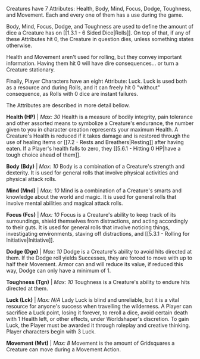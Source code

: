 Creatures have 7 Attributes: Health, Body, Mind, Focus, Dodge, Toughness, and Movement. Each and every one of them has a use during the game.

Body, Mind, Focus, Dodge, and Toughness are used to define the amount of dice a Creature has on [[1.3.1 - 6 Sided Dice|Rolls]]. On top of that, if any of these Attributes hit 0, the Creature in question dies, unless something states otherwise.

Health and Movement aren't used for rolling, but they convey important information. Having them hit 0 will have dire consequences... or turn a Creature stationary.

Finally, Player Characters have an eight Attribute: Luck. Luck is used both as a resource and during Rolls, and it can freely hit 0 "without" consequence, as Rolls with 0 dice are instant failures.

The Attributes are described in more detail bellow.

**Health (HP)** | *Max: 30*
Health is a measure of bodily integrity, pain tolerance and other assorted means to symbolize a Creature's endurance, the number given to you in character creation represents your maximum Health. A Creature's Health is reduced if it takes damage and is restored through the use of healing items or [[7.2 - Rests and Breathers|Resting]] after having eaten. If a Player's health falls to zero, they [[5.6.1 - Hitting 0 HP|have a tough choice ahead of them]].

**Body (Bdy)** | *Max: 10*
Body is a combination of a Creature's strength and dexterity. It is used for general rolls that involve physical activities and physical attack rolls.

**Mind (Mnd)** | *Max: 10*
Mind is a combination of a Creature's smarts and knowledge about the world and magic. It is used for general rolls that involve mental abilities and magical attack rolls.

**Focus (Fcs)** | *Max: 10*
Focus is a Creature's ability to keep track of its surroundings, shield themselves from distractions, and acting accordingly to their guts. It is used for general rolls that involve noticing things, investigating environments, staving off distractions, and [[5.3.1 - Rolling for Initiative|Initiative]].

**Dodge (Dge)** | *Max: 10*
Dodge is a Creature's ability to avoid hits directed at them. If the Dodge roll yields Successes, they are forced to move with up to half their Movement. Armor can and will reduce its value, if reduced this way, Dodge can only have a minimum of 1.

**Toughness (Tgn)** | *Max: 10*
Toughness is a Creature's ability to endure hits directed at them.

**Luck (Lck)** | *Max: N/A*
Lady Luck is blind and unreliable, but it is a vital resource for anyone's success when travelling the wilderness. A Player can sacrifice a Luck point, losing it forever, to reroll a dice, avoid certain death with 1 Health left, or other effects, under Worldshaper's discretion. To gain Luck, the Player must be awarded it through roleplay and creative thinking. Player characters begin with 3 Luck.

**Movement (Mvt)** | *Max: 8*
Movement is the amount of Gridsquares a Creature can move during a Movement Action.
